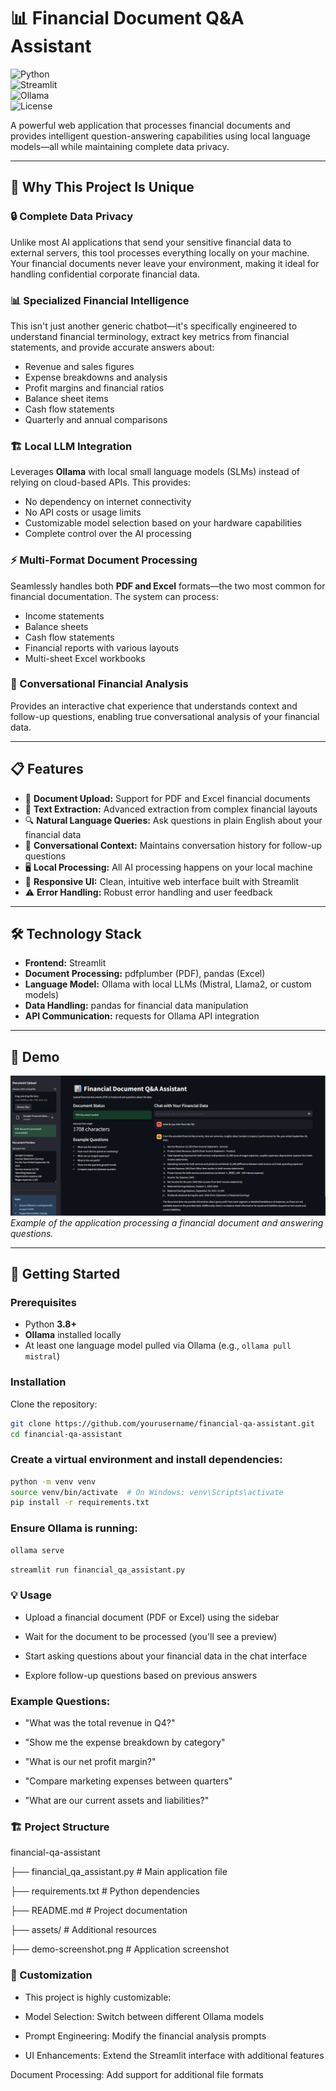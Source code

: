# 📊 Financial Document Q&A Assistant

![Python]([https://img.shields.io/badge/Python-3.8%252B-blue])  
![Streamlit](https://img.shields.io/badge/Streamlit-1.28.0-red)  
![Ollama](https://img.shields.io/badge/Ollama-Local%2520LLM-orange)  
![License](https://img.shields.io/badge/License-MIT-green)  

A powerful web application that processes financial documents and provides intelligent question-answering capabilities using local language models—all while maintaining complete data privacy.

---

## 🚀 Why This Project Is Unique

### 🔒 Complete Data Privacy  
Unlike most AI applications that send your sensitive financial data to external servers, this tool processes everything locally on your machine. Your financial documents never leave your environment, making it ideal for handling confidential corporate financial data.

### 📊 Specialized Financial Intelligence  
This isn't just another generic chatbot—it's specifically engineered to understand financial terminology, extract key metrics from financial statements, and provide accurate answers about:  

- Revenue and sales figures  
- Expense breakdowns and analysis  
- Profit margins and financial ratios  
- Balance sheet items  
- Cash flow statements  
- Quarterly and annual comparisons  

### 🏗️ Local LLM Integration  
Leverages **Ollama** with local small language models (SLMs) instead of relying on cloud-based APIs. This provides:  

- No dependency on internet connectivity  
- No API costs or usage limits  
- Customizable model selection based on your hardware capabilities  
- Complete control over the AI processing  

### ⚡ Multi-Format Document Processing  
Seamlessly handles both **PDF and Excel** formats—the two most common for financial documentation. The system can process:  

- Income statements  
- Balance sheets  
- Cash flow statements  
- Financial reports with various layouts  
- Multi-sheet Excel workbooks  

### 💬 Conversational Financial Analysis  
Provides an interactive chat experience that understands context and follow-up questions, enabling true conversational analysis of your financial data.

---

## 📋 Features

- 📂 **Document Upload:** Support for PDF and Excel financial documents  
- 📝 **Text Extraction:** Advanced extraction from complex financial layouts  
- 🔍 **Natural Language Queries:** Ask questions in plain English about your financial data  
- 💬 **Conversational Context:** Maintains conversation history for follow-up questions  
- 🖥️ **Local Processing:** All AI processing happens on your local machine  
- 🎨 **Responsive UI:** Clean, intuitive web interface built with Streamlit  
- ⚠️ **Error Handling:** Robust error handling and user feedback  

---

## 🛠️ Technology Stack

- **Frontend:** Streamlit  
- **Document Processing:** pdfplumber (PDF), pandas (Excel)  
- **Language Model:** Ollama with local LLMs (Mistral, Llama2, or custom models)  
- **Data Handling:** pandas for financial data manipulation  
- **API Communication:** requests for Ollama API integration  

---

## 📸 Demo

![Demo Screenshot](assets/demo-screenshot.png)  
*Example of the application processing a financial document and answering questions.*

---

## 🚀 Getting Started

### Prerequisites
- Python **3.8+**  
- **Ollama** installed locally  
- At least one language model pulled via Ollama (e.g., `ollama pull mistral`)  

### Installation

Clone the repository:
```bash
git clone https://github.com/yourusername/financial-qa-assistant.git
cd financial-qa-assistant
```

### Create a virtual environment and install dependencies:

```bash
python -m venv venv
source venv/bin/activate  # On Windows: venv\Scripts\activate
pip install -r requirements.txt
```
### Ensure Ollama is running:

```bash
ollama serve
```

```bash
streamlit run financial_qa_assistant.py
```
### 💡 Usage

- Upload a financial document (PDF or Excel) using the sidebar

- Wait for the document to be processed (you'll see a preview)

- Start asking questions about your financial data in the chat interface

- Explore follow-up questions based on previous answers

### Example Questions:

- "What was the total revenue in Q4?"

- "Show me the expense breakdown by category"

- "What is our net profit margin?"

- "Compare marketing expenses between quarters"

- "What are our current assets and liabilities?"

### 🏗️ Project Structure

financial-qa-assistant

├── financial_qa_assistant.py    # Main application file

├── requirements.txt             # Python dependencies

├── README.md                    # Project documentation

├── assets/                      # Additional resources

├── demo-screenshot.png          # Application screenshot

### 🔧 Customization

- This project is highly customizable:

- Model Selection: Switch between different Ollama models

- Prompt Engineering: Modify the financial analysis prompts

- UI Enhancements: Extend the Streamlit interface with additional features

Document Processing: Add support for additional file formats
